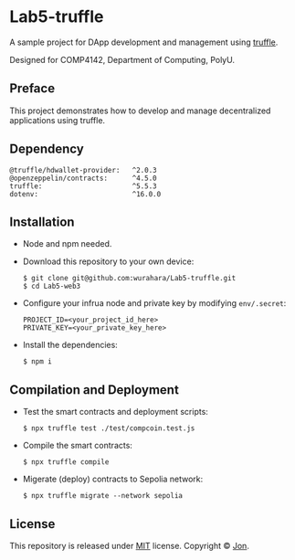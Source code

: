 # Lab5-truffle

A sample project for DApp development and management using [truffle](https://trufflesuite.com/).

Designed for COMP4142, Department of Computing, PolyU.

## Preface

This project demonstrates how to develop and manage decentralized applications using truffle.

## Dependency

```
@truffle/hdwallet-provider:   ^2.0.3
@openzeppelin/contracts:      ^4.5.0
truffle:                      ^5.5.3
dotenv:                       ^16.0.0
```

## Installation

- Node and npm needed.

- Download this repository to your own device:

  ```shell
  $ git clone git@github.com:wurahara/Lab5-truffle.git
  $ cd Lab5-web3
  ```

- Configure your infrua node and private key by modifying `env/.secret`:

  ```
  PROJECT_ID=<your_project_id_here>
  PRIVATE_KEY=<your_private_key_here>
  ```

- Install the dependencies:

  ```shell
  $ npm i
  ```

## Compilation and Deployment

- Test the smart contracts and deployment scripts:

  ```shell
  $ npx truffle test ./test/compcoin.test.js
  ```

- Compile the smart contracts:

  ```shell
  $ npx truffle compile
  ```

- Migerate (deploy) contracts to Sepolia network:

  ```shell
  $ npx truffle migrate --network sepolia
  ```

## License

This repository is released under [MIT](https://github.com/wurahara/Lab5-truffle/blob/main/LICENSE) license. Copyright © [Jon](https://github.com/wurahara).
